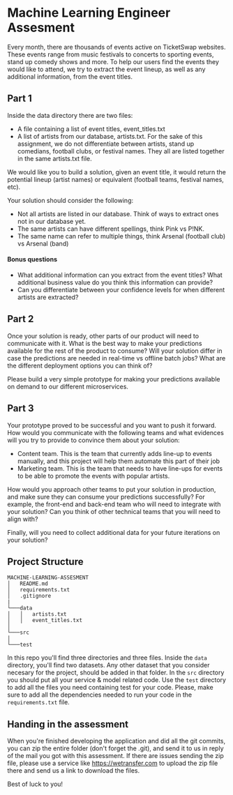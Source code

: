 # Machine Learning Engineer Assesment

Every month, there are thousands of events active on TicketSwap websites. These events range from music festivals to concerts to sporting events, stand up comedy shows and more. To help our users find the events they would like to attend, we try to extract the event lineup, as well as any additional information, from the event titles. 

## Part 1

Inside the data directory there are two files:
* A file containing a list of event titles, event_titles.txt
* A list of artists from our database, artists.txt. For the sake of this assignment, we do not differentiate between artists, stand up comedians, football clubs, or festival names. They all are listed together in the same artists.txt file.

We would like you to build a solution, given an event title, it would return the potential lineup (artist names) or equivalent (football teams, festival names, etc). 

Your solution should consider the following:

* Not all artists are listed in our database. Think of ways to extract ones not in our database yet. 
* The same artists can have different spellings, think Pink vs P!NK. 
* The same name can refer to multiple things, think Arsenal (football club) vs Arsenal (band)

#### Bonus questions

* What additional information can you extract from the event titles? What additional business value do you think this information can provide? 
* Can you differentiate between your confidence levels for when different artists are extracted?

## Part 2

Once your solution is ready, other parts of our product will need to communicate with it. What is the best way to make your predictions available for the rest of the product to consume? Will your solution differ in case the predictions are needed in real-time vs offline batch jobs? What are the different deployment options you can think of?  

Please build a very simple prototype for making your predictions available on demand to our different microservices.

## Part 3

Your prototype proved to be successful and you want to push it forward. How would you communicate with the following teams and what evidences will you try to provide to convince them about your solution:

* Content team. This is the team that currently adds line-up to events manually, and this project will help them automate this part of their job
* Marketing team. This is the team that needs to have line-ups for events to be able to promote the events with popular artists.

How would you approach other teams to put your solution in production, and make sure they can consume your predictions successfully? For example, the front-end and back-end team who will need to integrate with your solution? Can you think of other technical teams that you will need to align with?

Finally, will you need to collect additional data for your future iterations on your solution?

## Project Structure
```
MACHINE-LEARNING-ASSESMENT
│   README.md
│   requirements.txt    
│   .gitignore
|
└───data
│   │   artists.txt
│   │   event_titles.txt
│
└───src
│   
└───test
```

In this repo you'll find three directories and three files. Inside the `data` directory, you'll find two datasets. Any other dataset that you consider necesary for the project, should be added in that folder.
In the `src` directory you should put all your service & model related code. Use the `test` directory to add all the files you need containing test for your code. Please, make sure to add all the dependencies needed to run your code in the `requirements.txt` file.

## Handing in the assessment
When you're finished developing the application and did all the git commits, you can zip the entire folder (don't forget the .git), and send it to us in reply of the mail you got with this assessment. If there are issues sending the zip file, please use a service like https://wetransfer.com to upload the zip file there and send us a link to download the files.

Best of luck to you!
